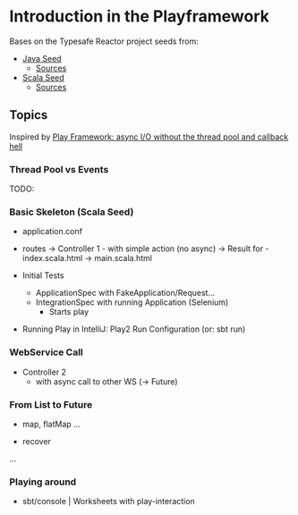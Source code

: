 # Introduction in the Playframework

Bases on the Typesafe Reactor project seeds from:
- [Java Seed](https://www.typesafe.com/activator/template/play-java-reactive-platform-15v01)
    - [Sources](https://github.com/playframework/playframework/tree/master/templates/play-java)
- [Scala Seed](https://www.typesafe.com/activator/template/play-scala-reactive-platform-15v01)
    - [Sources](https://github.com/playframework/playframework/tree/master/templates/play-scala)

## Topics

Inspired by [Play Framework: async I/O without the thread pool and callback hell](http://engineering.linkedin.com/play/play-framework-async-io-without-thread-pool-and-callback-hell)

### Thread Pool vs Events
TODO: 

### Basic Skeleton (Scala Seed)

- application.conf
- routes
   -> Controller 1
      - with simple action (no async)
      -> Result for 
	  -  index.scala.html
	  -> main.scala.html
    
- Initial Tests
    - ApplicationSpec with FakeApplication/Request...
    - IntegrationSpec with running Application (Selenium)
      - Starts play

- Running Play in IntelliJ: Play2 Run Configuration (or: sbt run)

### WebService Call

- Controller 2
    - with async call to other WS (-> Future)

### From List to Future

- map, flatMap ...

- recover

...

### Playing around

- sbt/console | Worksheets with play-interaction

